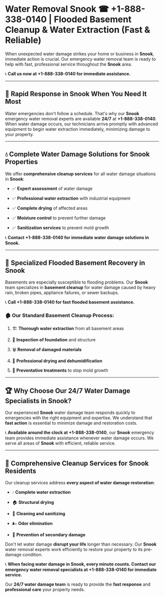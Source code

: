 # Water Removal Snook ☎ +1-888-338-0140 | Flooded Basement Cleanup & Water Extraction (Fast & Reliable)

When unexpected water damage strikes your home or business in **Snook**, immediate action is crucial. Our emergency water removal team is ready to help with fast, professional service throughout the **Snook** area. 

📞 **Call us now at +1-888-338-0140 for immediate assistance.**
---
## 🚀 Rapid Response in Snook When You Need It Most
Water emergencies don't follow a schedule. That's why our **Snook** emergency water removal experts are available **24/7** at **+1-888-338-0140**. When water damage occurs, our technicians arrive promptly with advanced equipment to begin water extraction immediately, minimizing damage to your property.
---
## 💧 Complete Water Damage Solutions for Snook Properties
We offer **comprehensive cleanup services** for all water damage situations in **Snook**:
- ✅ **Expert assessment** of water damage  
- ✅ **Professional water extraction** with industrial equipment  
- ✅ **Complete drying** of affected areas  
- ✅ **Moisture control** to prevent further damage  
- ✅ **Sanitization services** to prevent mold growth  
📞 **Contact +1-888-338-0140 for immediate water damage solutions in Snook.**
---
## 🌊 Specialized Flooded Basement Recovery in Snook
Basements are especially susceptible to flooding problems. Our **Snook** team specializes in **basement cleanup** for water damage caused by heavy rain, broken pipes, appliance failures, or sewer backups. 
📞 **Call +1-888-338-0140 for fast flooded basement assistance.**
### 🏚️ Our Standard Basement Cleanup Process:
1. 🏗️ **Thorough water extraction** from all basement areas  
2. 🔎 **Inspection of foundation** and structure  
3. 🗑️ **Removal of damaged materials**  
4. 💨 **Professional drying and dehumidification**  
5. 🚫 **Preventative treatments** to stop mold growth  
---
## 🏆 Why Choose Our 24/7 Water Damage Specialists in Snook?
Our experienced **Snook** water damage team responds quickly to emergencies with the right equipment and expertise. We understand that **fast action** is essential to minimize damage and restoration costs.
📞 **Available around the clock at +1-888-338-0140**, our **Snook** emergency team provides immediate assistance whenever water damage occurs. We serve all areas of **Snook** with efficient, reliable service.
---
## 🧹 Comprehensive Cleanup Services for Snook Residents
Our cleanup services address **every aspect of water damage restoration**:
- 💧 **Complete water extraction**  
- 🏠 **Structural drying**  
- 🧼 **Cleaning and sanitizing**  
- 🌬️ **Odor elimination**  
- 🚫 **Prevention of secondary damage**  
Don't let water damage **disrupt your life** longer than necessary. Our **Snook** water removal experts work efficiently to restore your property to its pre-damage condition.
📞 **When facing water damage in Snook, every minute counts. Contact our emergency water removal specialists at +1-888-338-0140 for immediate service.**
Our **24/7 water damage team** is ready to provide the **fast response** and **professional care** your property needs.
